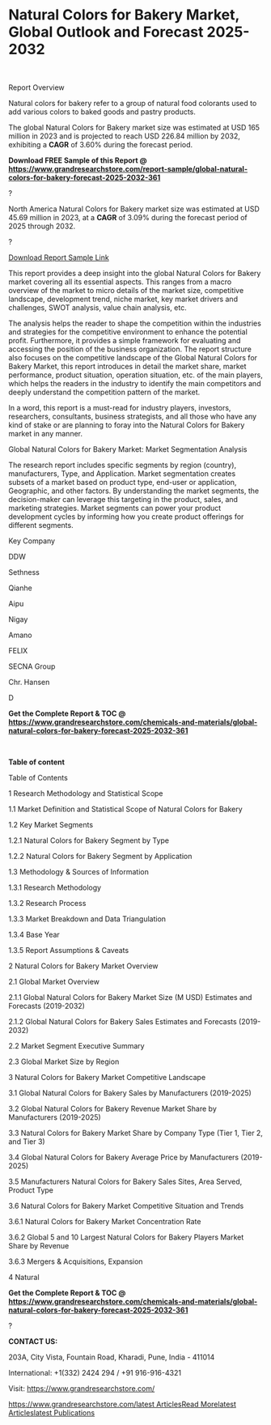 <h1>Natural Colors for Bakery Market, Global Outlook and Forecast 2025-2032</h1><br/><p>Report Overview</p>
 
 
 
 <p>Natural colors for bakery refer to a group of natural food colorants used to add various colors to baked goods and pastry products.</p>
 
 
 
 <p>The global Natural Colors for Bakery market size was estimated at USD 165 million in 2023 and is projected to reach USD 226.84 million by 2032, exhibiting a <strong>CAGR</strong> of 3.60% during the forecast period.</p>
 
 
 
 <div><b>Download FREE Sample of this Report @ <a href="https://www.grandresearchstore.com/report-sample/global-natural-colors-for-bakery-forecast-2025-2032-361">https://www.grandresearchstore.com/report-sample/global-natural-colors-for-bakery-forecast-2025-2032-361</a></b></div>
 
 
 
 <p>? </p>
 
 
 
 <p>North America Natural Colors for Bakery market size was estimated at USD 45.69 million in 2023, at a <strong>CAGR</strong> of 3.09% during the forecast period of 2025 through 2032.</p>
 
 
 
 <p>? </p>
 
 
 
 <p><a href="https://www.grandresearchstore.com/mr-admin/report-sample/global-natural-colors-for-bakery-forecast-2025-2032-361">Download Report Sample Link</a></p>
 
 
 
 <p>This report provides a deep insight into the global Natural Colors for Bakery market covering all its essential aspects. This ranges from a macro overview of the market to micro details of the market size, competitive landscape, development trend, niche market, key market drivers and challenges, SWOT analysis, value chain analysis, etc.</p>
 
 
 
 <p>The analysis helps the reader to shape the competition within the industries and strategies for the competitive environment to enhance the potential profit. Furthermore, it provides a simple framework for evaluating and accessing the position of the business organization. The report structure also focuses on the competitive landscape of the Global Natural Colors for Bakery Market, this report introduces in detail the market share, market performance, product situation, operation situation, etc. of the main players, which helps the readers in the industry to identify the main competitors and deeply understand the competition pattern of the market.</p>
 
 
 
 <p>In a word, this report is a must-read for industry players, investors, researchers, consultants, business strategists, and all those who have any kind of stake or are planning to foray into the Natural Colors for Bakery market in any manner.</p>
 
 
 
 <p>Global Natural Colors for Bakery Market: Market Segmentation Analysis</p>
 
 
 
 <p>The research report includes specific segments by region (country), manufacturers, Type, and Application. Market segmentation creates subsets of a market based on product type, end-user or application, Geographic, and other factors. By understanding the market segments, the decision-maker can leverage this targeting in the product, sales, and marketing strategies. Market segments can power your product development cycles by informing how you create product offerings for different segments.</p>
 
 
 
 <p>Key Company</p>
 
 
 
 <p>DDW</p>
 
 
 
 <p>Sethness</p>
 
 
 
 <p>Qianhe</p>
 
 
 
 <p>Aipu</p>
 
 
 
 <p>Nigay</p>
 
 
 
 <p>Amano</p>
 
 
 
 <p>FELIX</p>
 
 
 
 <p>SECNA Group</p>
 
 
 
 <p>Chr. Hansen</p>
 
 
 
 <p>D</p>
 
 
 
 <div><b>Get the Complete Report & TOC @ <a href="https://www.grandresearchstore.com/chemicals-and-materials/global-natural-colors-for-bakery-forecast-2025-2032-361">https://www.grandresearchstore.com/chemicals-and-materials/global-natural-colors-for-bakery-forecast-2025-2032-361</a></b></div>
 
 
 
 <p><br />
 
 <b>Table of content</b></p>
 
 
 
 <p>Table of Contents<br />
 
 1 Research Methodology and Statistical Scope<br />
 
 1.1 Market Definition and Statistical Scope of Natural Colors for Bakery<br />
 
 1.2 Key Market Segments<br />
 
 1.2.1 Natural Colors for Bakery Segment by Type<br />
 
 1.2.2 Natural Colors for Bakery Segment by Application<br />
 
 1.3 Methodology & Sources of Information<br />
 
 1.3.1 Research Methodology<br />
 
 1.3.2 Research Process<br />
 
 1.3.3 Market Breakdown and Data Triangulation<br />
 
 1.3.4 Base Year<br />
 
 1.3.5 Report Assumptions & Caveats<br />
 
 2 Natural Colors for Bakery Market Overview<br />
 
 2.1 Global Market Overview<br />
 
 2.1.1 Global Natural Colors for Bakery Market Size (M USD) Estimates and Forecasts (2019-2032)<br />
 
 2.1.2 Global Natural Colors for Bakery Sales Estimates and Forecasts (2019-2032)<br />
 
 2.2 Market Segment Executive Summary<br />
 
 2.3 Global Market Size by Region<br />
 
 3 Natural Colors for Bakery Market Competitive Landscape<br />
 
 3.1 Global Natural Colors for Bakery Sales by Manufacturers (2019-2025)<br />
 
 3.2 Global Natural Colors for Bakery Revenue Market Share by Manufacturers (2019-2025)<br />
 
 3.3 Natural Colors for Bakery Market Share by Company Type (Tier 1, Tier 2, and Tier 3)<br />
 
 3.4 Global Natural Colors for Bakery Average Price by Manufacturers (2019-2025)<br />
 
 3.5 Manufacturers Natural Colors for Bakery Sales Sites, Area Served, Product Type<br />
 
 3.6 Natural Colors for Bakery Market Competitive Situation and Trends<br />
 
 3.6.1 Natural Colors for Bakery Market Concentration Rate<br />
 
 3.6.2 Global 5 and 10 Largest Natural Colors for Bakery Players Market Share by Revenue<br />
 
 3.6.3 Mergers & Acquisitions, Expansion<br />
 
 4 Natural</p>
 
 
 
 <div><b>Get the Complete Report & TOC @ <a href="https://www.grandresearchstore.com/chemicals-and-materials/global-natural-colors-for-bakery-forecast-2025-2032-361">https://www.grandresearchstore.com/chemicals-and-materials/global-natural-colors-for-bakery-forecast-2025-2032-361</a></b></div>
 
 
 
 <p>? </p>
 
 
 
 <p><b>CONTACT US:</b><br />
 
 203A, City Vista, Fountain Road, Kharadi, Pune, India - 411014<br />
 
 International: +1(332) 2424 294 / +91 916-916-4321<br />
 
 Visit: <a href="https://www.grandresearchstore.com/">https://www.grandresearchstore.com/</a><br />
 
 <a href="https://gyeongbokgung.com">https://www.grandresearchstore.com/</a><a href="https://hallyeomaritime.com">latest Articles</a><a href="https://jingwansa.com">Read More</a><a href="https://nguoiviet.jp/">latest Articles</a><a href="https://www.intelmarketresearch.com/">latest Publications</a></p>